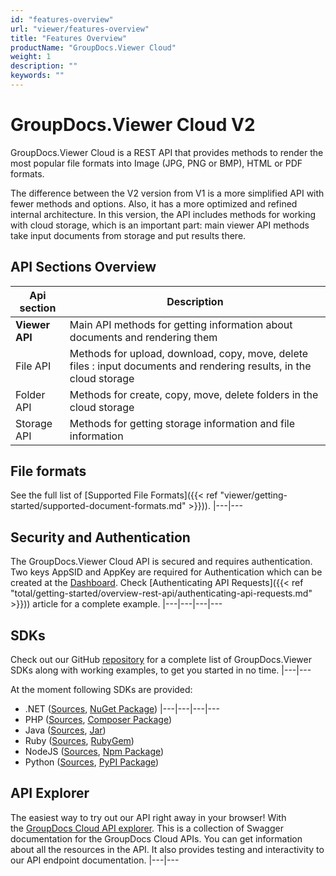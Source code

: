 ```yaml
---
id: "features-overview"
url: "viewer/features-overview"
title: "Features Overview"
productName: "GroupDocs.Viewer Cloud"
weight: 1
description: ""
keywords: ""
---
```




# GroupDocs.Viewer Cloud V2 #

GroupDocs.Viewer Cloud is a REST API that provides methods to render the most popular file formats into Image (JPG, PNG or BMP), HTML or PDF formats.

The difference between the V2 version from V1 is a more simplified API with fewer methods and options. Also, it has a more optimized and refined internal architecture. In this version, the API includes methods for working with cloud storage, which is an important part: main viewer API methods take input documents from storage and put results there.

## API Sections Overview ##

|Api section|Description
|---|---
|**Viewer API**|Main API methods for getting information about documents and rendering them
|File API|Methods for upload, download, copy, move, delete files : input documents and rendering results, in the cloud storage
|Folder API|Methods for create, copy, move, delete folders in the cloud storage
|Storage API|Methods for getting storage information and file information


## File formats ##

See the full list of [Supported File Formats]({{< ref "viewer/getting-started/supported-document-formats.md" >}})).
|---|---

## Security and Authentication ##

The GroupDocs.Viewer Cloud API is secured and requires authentication. Two keys AppSID and AppKey are required for Authentication which can be created at the [Dashboard](http://dashboard.groupdocs.cloud/). Check [Authenticating API Requests]({{< ref "total/getting-started/overview-rest-api/authenticating-api-requests.md" >}})) article for a complete example. 
|---|---|---|---

## SDKs ##

Check out our GitHub [repository](https://github.com/groupdocs-viewer-cloud) for a complete list of GroupDocs.Viewer SDKs along with working examples, to get you started in no time. 
|---|---

At the moment following SDKs are provided: 

* .NET ([Sources](https://github.com/groupdocs-viewer-cloud/groupdocs-viewer-cloud-dotnet), [NuGet Package](https://www.nuget.org/packages/GroupDocs.Viewer-Cloud/))
|---|---|---|---
* PHP ([Sources](https://github.com/groupdocs-viewer-cloud/groupdocs-viewer-cloud-php), [Composer Package](https://packagist.org/packages/groupdocscloud/viewer-sdk-php))
* Java ([Sources](https://github.com/groupdocs-viewer-cloud/groupdocs-viewer-cloud-java), [Jar](https://repository.groupdocs.cloud/webapp/#/artifacts/browse/tree/General/repo/com/groupdocs/groupdocs-viewer-cloud))
* Ruby ([Sources](https://github.com/groupdocs-viewer-cloud/groupdocs-viewer-cloud-ruby), [RubyGem](https://rubygems.org/gems/groupdocs_viewer_cloud))
* NodeJS ([Sources](https://github.com/groupdocs-viewer-cloud/groupdocs-viewer-cloud-node), [Npm Package](https://www.npmjs.com/package/groupdocs-viewer-cloud))
* Python ([Sources](https://github.com/groupdocs-viewer-cloud/groupdocs-viewer-cloud-python), [PyPI Package](https://pypi.org/project/groupdocs-viewer-cloud/))

## API Explorer ##

The easiest way to try out our API right away in your browser! With the [GroupDocs Cloud API explorer](https://apireference.groupdocs.cloud/viewer/). This is a collection of Swagger documentation for the GroupDocs Cloud APIs. You can get information about all the resources in the API. It also provides testing and interactivity to our API endpoint documentation.
|---|---
